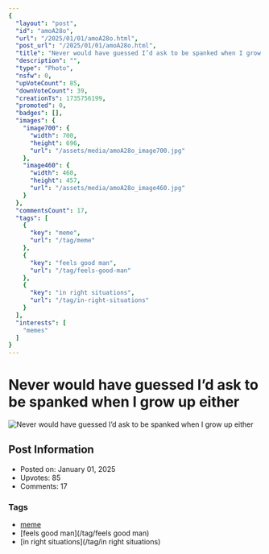 ```yaml
---
{
  "layout": "post",
  "id": "amoA28o",
  "url": "/2025/01/01/amoA28o.html",
  "post_url": "/2025/01/01/amoA28o.html",
  "title": "Never would have guessed I’d ask to be spanked when I grow up either",
  "description": "",
  "type": "Photo",
  "nsfw": 0,
  "upVoteCount": 85,
  "downVoteCount": 39,
  "creationTs": 1735756199,
  "promoted": 0,
  "badges": [],
  "images": {
    "image700": {
      "width": 700,
      "height": 696,
      "url": "/assets/media/amoA28o_image700.jpg"
    },
    "image460": {
      "width": 460,
      "height": 457,
      "url": "/assets/media/amoA28o_image460.jpg"
    }
  },
  "commentsCount": 17,
  "tags": [
    {
      "key": "meme",
      "url": "/tag/meme"
    },
    {
      "key": "feels good man",
      "url": "/tag/feels-good-man"
    },
    {
      "key": "in right situations",
      "url": "/tag/in-right-situations"
    }
  ],
  "interests": [
    "memes"
  ]
}
---
```


# Never would have guessed I’d ask to be spanked when I grow up either

![Never would have guessed I’d ask to be spanked when I grow up either](/assets/media/amoA28o_image700.jpg)

## Post Information

- Posted on: January 01, 2025
- Upvotes: 85
- Comments: 17

### Tags

- [meme](/tag/meme)
- [feels good man](/tag/feels good man)
- [in right situations](/tag/in right situations)
